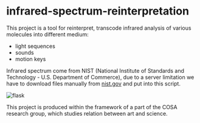 # infrared-spectrum-reinterpretation

This project is a tool for reinterpret, transcode infrared analysis of various molecules into different medium:
- light sequences
- sounds
- motion keys

Infrared spectrum come from NIST (National Institute of Standards and Technology - U.S. Department of Commerce),
due to a server limitation we have to download files manually from [nist.gov](http://webbook.nist.gov/chemistry/name-ser/)
and put into this script.

![flask](https://raw.githubusercontent.com/nclslbrn/infrared-spectrum-reinterpretation/master/favicon-flask.ico "Favicon of the website")

This project is produced within the framework of a part of the COSA research group, which studies relation between art and science.
